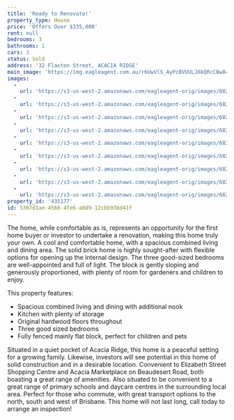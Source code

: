 ```yaml
---
title: 'Ready to Renovate!'
property_type: House
price: 'Offers Over $335,000'
rent: null
bedrooms: 3
bathrooms: 1
cars: 3
status: Sold
address: '32 Flaxton Street, ACACIA RIDGE'
main_image: 'https://img.eagleagent.com.au/r6UwVlS_AyPcBVUULJ6kQRcCBw8=/1280x854/smart/https://s3-us-west-2.amazonaws.com/eagleagent-orig/images/6821362/125962830-image-M.jpg'
images:
  -
    url: 'https://s3-us-west-2.amazonaws.com/eagleagent-orig/images/6821370/125962830-image-H.jpg'
  -
    url: 'https://s3-us-west-2.amazonaws.com/eagleagent-orig/images/6821369/125962830-image-G.jpg'
  -
    url: 'https://s3-us-west-2.amazonaws.com/eagleagent-orig/images/6821368/125962830-image-F.jpg'
  -
    url: 'https://s3-us-west-2.amazonaws.com/eagleagent-orig/images/6821367/125962830-image-E.jpg'
  -
    url: 'https://s3-us-west-2.amazonaws.com/eagleagent-orig/images/6821366/125962830-image-D.jpg'
  -
    url: 'https://s3-us-west-2.amazonaws.com/eagleagent-orig/images/6821365/125962830-image-C.jpg'
  -
    url: 'https://s3-us-west-2.amazonaws.com/eagleagent-orig/images/6821364/125962830-image-B.jpg'
  -
    url: 'https://s3-us-west-2.amazonaws.com/eagleagent-orig/images/6821363/125962830-image-A.jpg'
  -
    url: 'https://s3-us-west-2.amazonaws.com/eagleagent-orig/images/6821362/125962830-image-M.jpg'
property_id: '435177'
id: 5307d1ae-4566-4fe6-a8d9-12cbb93bd41f
---
```

The home, while comfortable as is, represents an opportunity for the first home buyer or investor to undertake a renovation, making this home truly your own. A cool and comfortable home, with a spacious combined living and dining area. The solid brick home is highly sought-after with flexible options for opening up the internal design. The three good-sized bedrooms are well-appointed and full of light. The block is gently sloping and generously proportioned, with plenty of room for gardeners and children to enjoy.

This property features:

* Spacious combined living and dining with additional nook
* Kitchen with plenty of storage
* Original hardwood floors throughout
* Three good sized bedrooms
* Fully fenced mainly flat block, perfect for children and pets

Situated in a quiet pocket of Acacia Ridge, this home is a peaceful setting for a growing family. Likewise, investors will see potential in this home of solid construction and in a desirable location. Convenient to Elizabeth Street Shopping Centre and Acacia Marketplace on Beaudesert Road, both boasting a great range of amenities. Also situated to be convenient to a great range of primary schools and daycare centres in the surrounding local area. Perfect for those who commute, with great transport options to the north, south and west of Brisbane. This home will not last long, call today to arrange an inspection!